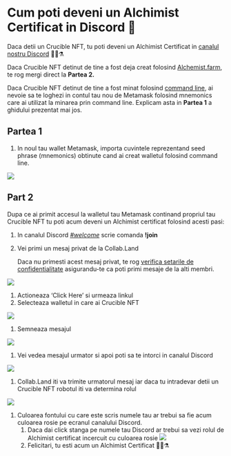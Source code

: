 # Cum poti deveni un Alchimist Certificat in Discord 💬

Daca detii un Crucible NFT, tu poti deveni un Alchimist Certificat in [canalul nostru Discord](https://discord.com/invite/qWQQMMKjKe) 🧙‍♂️⚗

Daca Crucible NFT detinut de tine a fost deja creat folosind [Alchemist.farm](https://alchemist.farm), te rog mergi direct la **Partea 2.**

Daca Crucible NFT detinut de tine a fost minat folosind [command line](https://github.com/alchemistcoin/alchemist), ai nevoie sa te loghezi in contul tau nou de Metamask folosind mnemonics care ai utilizat la minarea prin command line. Explicam asta in **Partea 1** a ghidului prezentat mai jos.

## **Partea 1**

1. In noul tau wallet Metamask, importa cuvintele reprezentand seed phrase \(mnemonics\) obtinute cand ai creat walletul folosind command line. 

![](https://i.imgur.com/4RxfjZs.png)

## **Part 2**

Dupa ce ai primit accesul la walletul tau Metamask continand propriul tau Crucible NFT tu poti acum deveni un Alchimist certificat folosind acesti pasi:

1. In canalul Discord [_\#welcome_](https://discord.com/channels/812035504869998644/812282591474483241) scrie comanda **!join**
2. Vei primi un mesaj privat de la Collab.Land

   Daca nu primesti acest mesaj privat, te rog [verifica setarile de confidentialitate](https://support.discord.com/hc/en-us/articles/217916488-Blocking-Privacy-Settings-) asigurandu-te ca poti primi mesaje de la alti membri.

![](https://i.imgur.com/2UvO1ZL.png)

1. Actioneaza ‘Click Here’ si urmeaza linkul
2. Selecteaza walletul in care ai Crucible NFT

![](https://i.imgur.com/y4bXisJ.png)

1. Semneaza mesajul

![](https://i.imgur.com/nF29cFo.png)

1. Vei vedea mesajul urmator si apoi poti sa te intorci in canalul Discord

![](https://i.imgur.com/WVIelT9.png)

1. Collab.Land iti va trimite urmatorul mesaj iar daca tu intradevar detii un Crucible NFT robotul iti va determina rolul 

![](https://i.imgur.com/1UMmipM.png)

1. Culoarea fontului cu care este scris numele tau ar trebui sa fie acum culoarea rosie pe ecranul canalului Discord.
   1. Daca dai click stanga pe numele tau Discord ar trebui sa vezi rolul de Alchimist certificat incercuit cu culoarea rosie ![](https://i.imgur.com/KTO91Q1.png)
   2. Felicitari, tu esti acum un Alchimist Certificat 🧙‍♂️⚗

